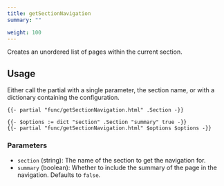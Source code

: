 ```yaml
---
title: getSectionNavigation
summary: ""

weight: 100
---
```


Creates an unordered list of pages within the current section.

## Usage

Either call the partial with a single parameter, the section name, or with a dictionary containing the configuration.

```go-html-template
{{- partial "func/getSectionNavigation.html" .Section -}}
```

```go-html-template
{{- $options := dict "section" .Section "summary" true -}}
{{- partial "func/getSectionNavigation.html" $options $options -}}
```

### Parameters

* `section` (string): The name of the section to get the navigation for.
* `summary` (boolean): Whether to include the summary of the page in the navigation. Defaults to `false`.
